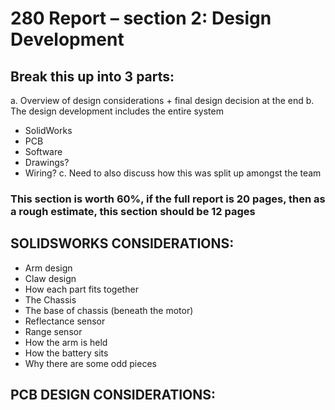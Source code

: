 # 280 Report – section 2: Design Development


## Break this up into 3 parts: 
a.	Overview of design considerations + final design decision at the end
b.	The design development includes the entire system
-	SolidWorks
-	PCB
-	Software
-	Drawings?
-	Wiring?
c.	Need to also discuss how this was split up amongst the team

### This section is worth 60%, if the full report is 20 pages, then as a rough estimate, this section should be 12 pages

## SOLIDSWORKS CONSIDERATIONS:
-	Arm design
-	Claw design
-	How each part fits together
-	The Chassis
-	The base of chassis (beneath the motor)
-	Reflectance sensor
-	Range sensor
-	How the arm is held
-	How the battery sits
-	Why there are some odd pieces
## PCB DESIGN CONSIDERATIONS:
